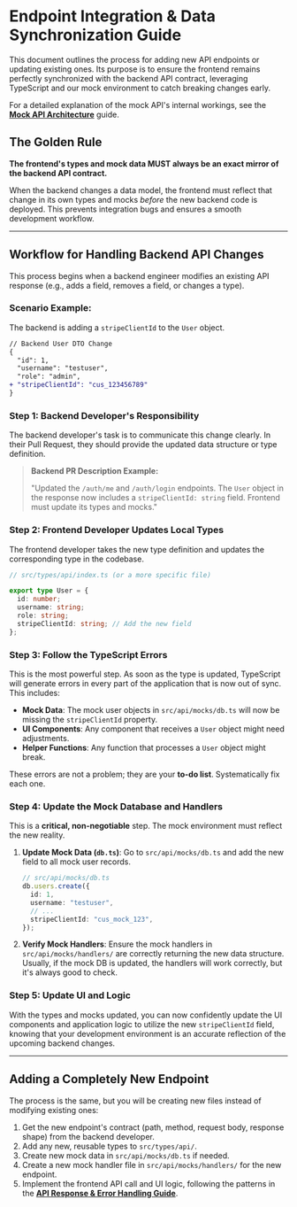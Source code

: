 # Endpoint Integration & Data Synchronization Guide

This document outlines the process for adding new API endpoints or updating existing ones. Its purpose is to ensure the frontend remains perfectly synchronized with the backend API contract, leveraging TypeScript and our mock environment to catch breaking changes early.

For a detailed explanation of the mock API's internal workings, see the **[Mock API Architecture](./mock-api-architecture.md)** guide.

## The Golden Rule

**The frontend's types and mock data MUST always be an exact mirror of the backend API contract.**

When the backend changes a data model, the frontend must reflect that change in its own types and mocks _before_ the new backend code is deployed. This prevents integration bugs and ensures a smooth development workflow.

---

## Workflow for Handling Backend API Changes

This process begins when a backend engineer modifies an existing API response (e.g., adds a field, removes a field, or changes a type).

### Scenario Example:

The backend is adding a `stripeClientId` to the `User` object.

```diff
// Backend User DTO Change
{
  "id": 1,
  "username": "testuser",
  "role": "admin",
+ "stripeClientId": "cus_123456789"
}
```

### Step 1: Backend Developer's Responsibility

The backend developer's task is to communicate this change clearly. In their Pull Request, they should provide the updated data structure or type definition.

> **Backend PR Description Example:**
>
> "Updated the `/auth/me` and `/auth/login` endpoints. The `User` object in the response now includes a `stripeClientId: string` field. Frontend must update its types and mocks."

### Step 2: Frontend Developer Updates Local Types

The frontend developer takes the new type definition and updates the corresponding type in the codebase.

```typescript
// src/types/api/index.ts (or a more specific file)

export type User = {
  id: number;
  username: string;
  role: string;
  stripeClientId: string; // Add the new field
};
```

### Step 3: Follow the TypeScript Errors

This is the most powerful step. As soon as the type is updated, TypeScript will generate errors in every part of the application that is now out of sync. This includes:

- **Mock Data**: The mock user objects in `src/api/mocks/db.ts` will now be missing the `stripeClientId` property.
- **UI Components**: Any component that receives a `User` object might need adjustments.
- **Helper Functions**: Any function that processes a `User` object might break.

These errors are not a problem; they are your **to-do list**. Systematically fix each one.

### Step 4: Update the Mock Database and Handlers

This is a **critical, non-negotiable** step. The mock environment must reflect the new reality.

1.  **Update Mock Data (`db.ts`)**: Go to `src/api/mocks/db.ts` and add the new field to all mock user records.

    ```typescript
    // src/api/mocks/db.ts
    db.users.create({
      id: 1,
      username: "testuser",
      // ...
      stripeClientId: "cus_mock_123",
    });
    ```

2.  **Verify Mock Handlers**: Ensure the mock handlers in `src/api/mocks/handlers/` are correctly returning the new data structure. Usually, if the mock DB is updated, the handlers will work correctly, but it's always good to check.

### Step 5: Update UI and Logic

With the types and mocks updated, you can now confidently update the UI components and application logic to utilize the new `stripeClientId` field, knowing that your development environment is an accurate reflection of the upcoming backend changes.

---

## Adding a Completely New Endpoint

The process is the same, but you will be creating new files instead of modifying existing ones:

1.  Get the new endpoint's contract (path, method, request body, response shape) from the backend developer.
2.  Add any new, reusable types to `src/types/api/`.
3.  Create new mock data in `src/api/mocks/db.ts` if needed.
4.  Create a new mock handler file in `src/api/mocks/handlers/` for the new endpoint.
5.  Implement the frontend API call and UI logic, following the patterns in the **[API Response & Error Handling Guide](./ERROR_HANDLING.md)**.
